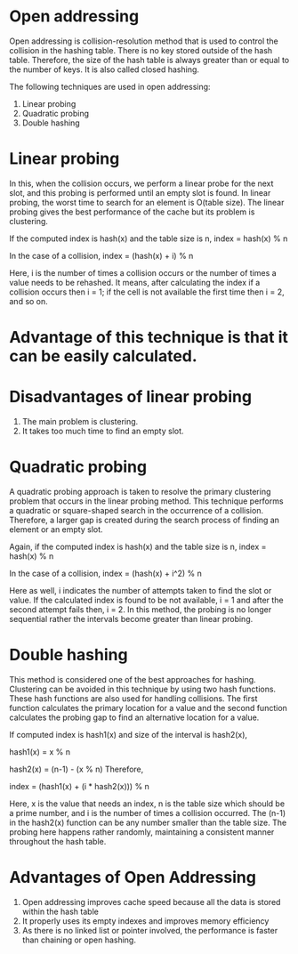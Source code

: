 # Open addressing

Open addressing is collision-resolution method that is used to control the collision in the hashing table. There is no key stored outside of the hash table. Therefore, the size of the hash table is always greater than or equal to the number of keys. It is also called closed hashing.

The following techniques are used in open addressing:
1. Linear probing
2. Quadratic probing
3. Double hashing

# Linear probing

In this, when the collision occurs, we perform a linear probe for the next slot, and this probing is performed until an empty slot is found. In linear probing, the worst time to search for an element is O(table size). The linear probing gives the best performance of the cache but its problem is clustering. 

If the computed index is hash(x) and the table size is n,
index = hash(x) % n

In the case of a collision,
index = (hash(x) + i) % n

Here, i is the number of times a collision occurs or the number of times a value needs to be rehashed. It means, after calculating the index if a collision occurs then i = 1; if the cell is not available the first time then i = 2, and so on.

# Advantage of this technique is that it can be easily calculated.
# Disadvantages of linear probing
1. The main problem is clustering.
2. It takes too much time to find an empty slot.

# Quadratic probing

A quadratic probing approach is taken to resolve the primary clustering problem that occurs in the linear probing method. This technique performs a quadratic or square-shaped search in the occurrence of a collision. Therefore, a larger gap is created during the search process of finding an element or an empty slot.

Again, if the computed index is hash(x) and the table size is n,
index = hash(x) % n

In the case of a collision,
index = (hash(x) + i^2) % n

Here as well, i indicates the number of attempts taken to find the slot or value. If the calculated index is found to be not available, i = 1 and after the second attempt fails then, i = 2. In this method, the probing is no longer sequential rather the intervals become greater than linear probing.


# Double hashing

This method is considered one of the best approaches for hashing. Clustering can be avoided in this technique by using two hash functions. These hash functions are also used for handling collisions. The first function calculates the primary location for a value and the second function calculates the probing gap to find an alternative location for a value.

If computed index is hash1(x) and size of the interval is hash2(x),

hash1(x) = x % n

hash2(x) = (n-1) - (x % n)
Therefore,

index = (hash1(x) + (i * hash2(x))) % n

Here, x is the value that needs an index, n is the table size which should be a prime number, and i is the number of times a collision occurred. The (n-1) in the hash2(x) function can be any number smaller than the table size. The probing here happens rather randomly, maintaining a consistent manner throughout the hash table.

# Advantages of Open Addressing
1. Open addressing improves cache speed because all the data is stored within the hash table
2. It properly uses its empty indexes and improves memory efficiency
3. As there is no linked list or pointer involved, the performance is faster than chaining or open hashing.
